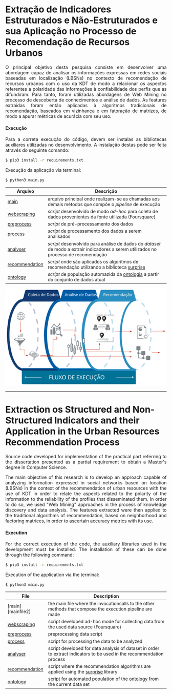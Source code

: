 # Extração de Indicadores Estruturados e Não-Estruturados e sua Aplicação no Processo de Recomendação de Recursos Urbanos

<p align="justify">O principal objetivo desta pesquisa consiste em desenvolver uma abordagem capaz de analisar
os informações expressas em redes sociais baseadas em localização (LBSNs) no contexto de recomendação de recursos urbanos com o uso da KDT de modo a relacionar os aspectos referentes a polaridade das informações à confiabilidade dos perfis que as difundiram.
Para tanto, foram utilizadas abordagens de Web Mining no processo de descoberta de conhecimentos e análise de dados.
As features extraídas foram então aplicadas à algoritmos tradicionais de recomendação, baseados em vizinhança e em fatoração de matrizes, de modo a apurar métricas de acurácia com seu uso. </p>



#### Execução
<p align="justify"> Para a correta execução do código, devem ser instalas as bibliotecas auxiliares utilizadas no desenvolvimento. A instalação destas pode ser feita através do seguinte comando: </p>

```sh
$ pip3 install -r requirements.txt
```

Execução da aplicação via terminal:

```sh
$ python3 main.py
```

| Arquivo | Descrição |
| ------ | ------ |
| [main][mainfile] | arquivo principal onde realizam-se as chamadas aos demais métodos que compõe o *pipeline* de execução|
| [webscraping][webscrapingfile] | *script* desenvolvido de modo *ad-hoc* para coleta de dados provenientes da fonte utilizada (Foursquare)|
| [preprocess][preprocessfile] | *script* de pré-processamento dos dados |
| [process][processfile] | *script* de processamento dos dados a serem analisados |
| [analyser][analyserfile] | *script* desenvolvido para análise de dados do *dataset* de modo a extrair indicadores a serem utilizados no processo de recomendação |
| [recommendation][recommendationfile] | *script* onde são aplicados os algoritmos de recomendação utilizando a biblioteca [surprise][surpriselib] |
| [ontology][ontologyfile] | *script* de população automazida da [ontologia][onto] a partir do conjunto de dados atual|


<img src="./fluxo.svg">

[mainfile]: <https://github.com/brendasalenave/dissertacao/blob/master/main.py>
[webscrapingfile]: <https://github.com/brendasalenave/dissertacao/blob/master/webscraping.py>
[preprocessfile]: <https://github.com/brendasalenave/dissertacao/blob/master/preprocess.py>
[processfile]: <https://github.com/brendasalenave/dissertacao/blob/master/process.py>
[analyserfile]: <https://github.com/brendasalenave/dissertacao/blob/master/analyser.py>
[recommendationfile]: <https://github.com/brendasalenave/dissertacao/blob/master/recommendation.py>
[ontologyfile]: <https://github.com/brendasalenave/dissertacao/blob/master/ontology.py>
[onto]: <https://github.com/brendasalenave/dissertacao/tree/master/ontology>
[surpriselib]: <http://surpriselib.com>

<hr>

# Extraction os Structured and Non-Structured Indicators and their Application in the Urban Resources Recommendation Process

<p align="justify"> Source code developed for implementation of the practical part referring to the dissertation presented as a partial requirement to obtain a Master's degree in Computer Science. </p>	

 <p align="justify"> The main objective of this research is to develop an approach capable of analyzing information expressed in social networks based on location (LBSNs) in the context of the recommendation of urban resources with the use of KDT in order to relate the aspects related to the polarity of the information to the reliability of the profiles that disseminated them.	
In order to do so, we used "Web Mining" approaches in the process of knowledge discovery and data analysis.	
The features extracted were then applied to the traditional algorithms of recommendation, based on neighborhood and factoring matrices, in order to ascertain accuracy metrics with its use. </p>	

 #### Execution	
<p align="justify"> For the correct execution of the code, the auxiliary libraries used in the development must be installed. The installation of these can be done through the following command:  </p>	

 ```sh	
$ pip3 install -r requirements.txt	
```	

 Execution of the application via the terminal:	

 ```sh	
$ python3 main.py	
```

| File | Description |
| ------ | ------ |
| [main][mainfile2] | the main file where the invocationcalls to the other methods that compose the execution pipeline are made|
| [webscraping][webscrapingfile] | script developed ad-hoc mode for collecting data from the used data source (Foursquare) |
| [preprocess][preprocessfile] | preprocessing data script |
| [process][processfile] |  script for processing the data to be analyzed |
| [analyser][analyserfile] | script developed for data analysis of dataset in order to extract indicators to be used in the recommendation process |
| [recommendation][recommendationfile] |  script where the recommendation algorithms are applied using the [surprise][surpriselib] library |
| [ontology][ontologyfile] | script for automated population of the [ontology][onto] from the current data set|

[mainfile]: <https://github.com/brendasalenave/dissertacao/blob/master/main.py>
[webscrapingfile]: <https://github.com/brendasalenave/dissertacao/blob/master/webscraping.py>
[preprocessfile]: <https://github.com/brendasalenave/dissertacao/blob/master/preprocess.py>
[processfile]: <https://github.com/brendasalenave/dissertacao/blob/master/process.py>
[analyserfile]: <https://github.com/brendasalenave/dissertacao/blob/master/analyser.py>
[recommendationfile]: <https://github.com/brendasalenave/dissertacao/blob/master/recommendation.py>
[ontologyfile]: <https://github.com/brendasalenave/dissertacao/blob/master/ontology.py>
[onto]: <https://github.com/brendasalenave/dissertacao/tree/master/ontology>
[surpriselib]: <http://surpriselib.com>

